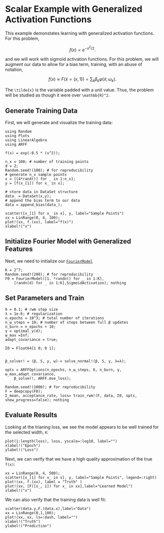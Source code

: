 # Scalar Example with Generalized Activation Functions

This example demonstates learning with generalized activation functions.  For this problem, 
```math
f(x) = e^{-x^2/2}.
```
and we will work with sigmoid activation functions.  For this problem, we will augment our data to allow for a bias term, training, with an abuse of notation,
```math
f(x) \approx F(\tilde{x}=(x,1)) = \sum_{k} \beta_k \varphi(\tilde{x};\omega_k).
```
The ``\tilde{x}`` is the variable padded with a unit value.  Thus, the problem will be studied as though it were over ``\mathbb{R}^2``.

## Generate Training Data
First, we will generate and visualize the training data:
```@example ex2
using Random
using Plots
using LinearAlgebra
using ARFF

f(x) = exp(-0.5 * (x^2));

n_x = 100; # number of training points
d = 2;
Random.seed!(100); # for reproducibility
# generate n_x sample points
x = [[4*rand()] for _ in 1:n_x]; 
y = [f(x_[1]) for x_ in x];

# store data in DataSet structure
data_ = DataSet(x,y);
# append the bias term to our data
data = append_bias(data_);

scatter([x_[1] for x_ in x], y, label="Sample Points")
xx = LinRange(0, 4, 100);
plot!(xx, f.(xx), label="f(x)")
xlabel!("x")
```

## Initialize Fourier Model with Generalized Features
Next, we need to initialize our [`FourierModel`](@ref)
```@example ex2
K = 2^7;
Random.seed!(200); # for reproducibility
F0 = FourierModel([1. *randn() for _ in 1:K],  
    [randn(d) for _ in 1:K],SigmoidActivation); nothing
```

## Set Parameters and Train
```@example ex2
δ = 0.1; # rwm step size
λ = 1e-6; # regularization
n_epochs = 10^3; # total number of iterations
n_ω_steps = 10; # number of steps between full β updates
n_burn = n_epochs ÷ 10;
γ = optimal_γ(d);
ω_max =Inf;
adapt_covariance = true;

Σ0 = Float64[1 0; 0 1];


β_solver! = (β, S, y, ω)-> solve_normal!(β, S, y, λ=λ);

opts = ARFFOptions(n_epochs, n_ω_steps, δ, n_burn, γ, ω_max,adapt_covariance, 
    β_solver!, ARFF.mse_loss);

Random.seed!(1000); # for reproducibility
F = deepcopy(F0);
Σ_mean, acceptance_rate, loss= train_rwm!(F, data, Σ0, opts, show_progress=false); nothing 
```
## Evaluate Results
Looking at the trianing loss, we see the model appears to be well trained for the selected width, ``K``:
```@example ex2
plot(1:length(loss), loss, yscale=:log10, label="")
xlabel!("Epoch")
ylabel!("Loss")
```
Next, we can verify that we have a high quality approximation of the true ``f(x)``:
```@example ex2
xx = LinRange(0, 4, 500);
scatter([x_[1] for x_ in x], y, label="Sample Points", legend=:right)
plot!(xx, f.(xx), label = "Truth" )
plot!(xx, [F([x_, 1]) for x_ in xx],label="Learned Model")
xlabel!("x")
```
We can also verify that the training data is well fit:
```@example ex2
scatter(data.y,F.(data.x),label="Data")
xx = LinRange(0,1,100);
plot!(xx, xx, ls=:dash, label="")
xlabel!("Truth")
ylabel!("Prediction")
```
